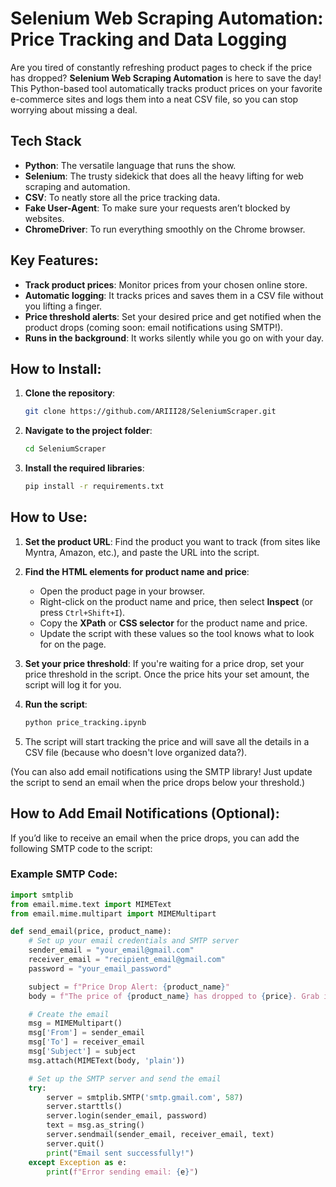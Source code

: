 # Selenium Web Scraping Automation: Price Tracking and Data Logging

Are you tired of constantly refreshing product pages to check if the price has dropped? **Selenium Web Scraping Automation** is here to save the day! This Python-based tool automatically tracks product prices on your favorite e-commerce sites and logs them into a neat CSV file, so you can stop worrying about missing a deal.

## Tech Stack
- **Python**: The versatile language that runs the show.
- **Selenium**: The trusty sidekick that does all the heavy lifting for web scraping and automation.
- **CSV**: To neatly store all the price tracking data.
- **Fake User-Agent**: To make sure your requests aren’t blocked by websites.
- **ChromeDriver**: To run everything smoothly on the Chrome browser.

## Key Features:
- **Track product prices**: Monitor prices from your chosen online store.
- **Automatic logging**: It tracks prices and saves them in a CSV file without you lifting a finger.
- **Price threshold alerts**: Set your desired price and get notified when the product drops (coming soon: email notifications using SMTP!).
- **Runs in the background**: It works silently while you go on with your day.

## How to Install:
1. **Clone the repository**:
    ```bash
    git clone https://github.com/ARIII28/SeleniumScraper.git
    ```
2. **Navigate to the project folder**:
    ```bash
    cd SeleniumScraper
    ```
3. **Install the required libraries**:
    ```bash
    pip install -r requirements.txt
    ```

## How to Use:
1. **Set the product URL**: Find the product you want to track (from sites like Myntra, Amazon, etc.), and paste the URL into the script.
   
2. **Find the HTML elements for product name and price**:
   - Open the product page in your browser.
   - Right-click on the product name and price, then select **Inspect** (or press `Ctrl+Shift+I`).
   - Copy the **XPath** or **CSS selector** for the product name and price.
   - Update the script with these values so the tool knows what to look for on the page.

3. **Set your price threshold**: If you're waiting for a price drop, set your price threshold in the script. Once the price hits your set amount, the script will log it for you.

4. **Run the script**:
    ```bash
    python price_tracking.ipynb
    ```
5. The script will start tracking the price and will save all the details in a CSV file (because who doesn't love organized data?).

(You can also add email notifications using the SMTP library! Just update the script to send an email when the price drops below your threshold.)

## How to Add Email Notifications (Optional):
If you’d like to receive an email when the price drops, you can add the following SMTP code to the script:

### Example SMTP Code:

```python
import smtplib
from email.mime.text import MIMEText
from email.mime.multipart import MIMEMultipart

def send_email(price, product_name):
    # Set up your email credentials and SMTP server
    sender_email = "your_email@gmail.com"
    receiver_email = "recipient_email@gmail.com"
    password = "your_email_password"

    subject = f"Price Drop Alert: {product_name}"
    body = f"The price of {product_name} has dropped to {price}. Grab it now!"

    # Create the email
    msg = MIMEMultipart()
    msg['From'] = sender_email
    msg['To'] = receiver_email
    msg['Subject'] = subject
    msg.attach(MIMEText(body, 'plain'))

    # Set up the SMTP server and send the email
    try:
        server = smtplib.SMTP('smtp.gmail.com', 587)
        server.starttls()
        server.login(sender_email, password)
        text = msg.as_string()
        server.sendmail(sender_email, receiver_email, text)
        server.quit()
        print("Email sent successfully!")
    except Exception as e:
        print(f"Error sending email: {e}")
